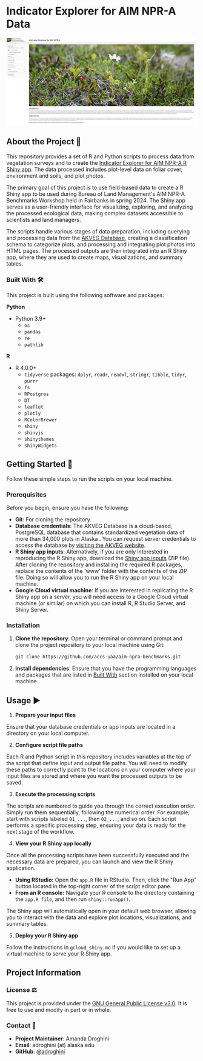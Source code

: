 # Indicator Explorer for AIM NPR-A Data

![Screenshot from the Indicator Explorer app](assets/app_screenshot_resize.png)
 
## About the Project 🌿
This repository provides a set of R and Python scripts to process data from vegetation surveys and to create the 
[Indicator Explorer for AIM NPR-A R Shiny app](https://apps.akconservationscience.org/aim-npra). The data processed includes plot-level data on foliar cover, environment and soils,
and plot photos. 

The primary goal of this project is to use field-based data to create a R Shiny app to be used during Bureau of Land 
Management's AIM NPR-A Benchmarks Workshop held in Fairbanks in spring 2024. The Shiny app serves as a user-friendly 
interface for visualizing, exploring, and analyzing the processed ecological data, making complex datasets accessible to scientists and land managers.

The scripts handle various stages of data preparation, including querying and processing data from the [AKVEG 
Database](https://akveg.uaa.alaska.edu/), creating a classification schema to categorize plots, and processing and integrating plot photos into 
HTML pages. The processed outputs are then integrated into an R Shiny app, where they are used to create maps, 
visualizations, and summary tables.

### Built With 🛠️
This project is built using the following software and packages:

**Python**

* Python 3.9+
  * `os`
  * `pandas`
  * `re`
  * `pathlib`

**R**

* R 4.0.0+ 
  * `tidyverse` packages: `dplyr`, `readr`, `readxl`, `stringr`, `tibble`, `tidyr`, `purrr`
  * `fs`
  * `RPostgres`
  * `DT`
  * `leaflet`
  * `plotly`
  * `RColorBrewer`
  * `shiny`
  * `shinyjs`
  * `shinythemes`
  * `shinyWidgets`

## Getting Started 🚀
Follow these simple steps to run the scripts on your local machine.

### Prerequisites
Before you begin, ensure you have the following:
* **Git**: For cloning the repository.
* **Database credentials**: The AKVEG Database is a 
cloud-based, 
PostgreSQL database that contains standardized vegetation data of more than 34,000 plots in Alaska .
You can request server credentials to access 
the database by [visiting the AKVEG website](https://akveg.uaa.alaska.edu/).
* **R Shiny app inputs**: Alternatively, if you are only interested in reproducing the R Shiny app, download 
  the [Shiny app inputs](https://storage.googleapis.com/accs-public-data/github_aim_npra_data.zip) (ZIP file). After 
  cloning the repository and installing the required R packages, replace the contents of the 'www' folder with the 
  contents of the ZIP file. Doing so will allow you to run the R Shiny app on your local machine.
* **Google Cloud virtual machine**: If you are interested in replicating the R Shiny app on a server, you will need 
  access to a Google Cloud virtual machine (or similar) on which you can install R, R Studio Server, and Shiny Server. 

### Installation

1.  **Clone the repository**:
    Open your terminal or command prompt and clone the project repository to your local machine using Git:
    ```bash
    git clone https://github.com/accs-uaa/aim-npra-benchmarks.git
    ```
    
2.  **Install dependencies**:
    Ensure that you have the programming languages and packages that are listed in [Built With](#built-with-) 
    section installed on your local machine.

## Usage ▶️

1. **Prepare your input files**

Ensure that your database credentials or app inputs are located in a directory on your local computer.

2. **Configure script file paths**

Each R and Python script in this repository includes variables at the top of the script that define input and output 
file paths. You will need to modify these paths to correctly point to the locations on your computer where your 
input files are stored and where you want the processed outputs to be saved.

3. **Execute the processing scripts**

The scripts are numbered to guide you through the correct execution order. Simply run them sequentially, following the numerical order. For example, start with scripts labeled `01_...`, then `02_...`, and so on. Each script performs a specific processing step, ensuring your data is ready for the next stage of the workflow.

4. **View your R Shiny app locally**

Once all the processing scripts have been successfully executed and the necessary data are prepared, you can launch 
and view the R Shiny application. 

* **Using RStudio:** Open the `app.R` file in RStudio. Then, click the "Run App" button located in the top-right corner of the script editor pane. 
* **From an R console:** Navigate your R console to the directory containing the `app.R file`, and then run `shiny::runApp()`.

The Shiny app will automatically open in your default web browser, allowing you to interact with the data and 
explore plot locations, visualizations, and summary tables.

5. **Deploy your R Shiny app**

Follow the instructions in `gcloud_shiny.md` if you would like to set up a virtual machine to serve your R Shiny app.

## Project Information

### License ⚖️
This project is provided under the [GNU General Public License v3.0](https://www.gnu.org/licenses/gpl-3.0.html). It is free to use and modify in part or in whole.

### Contact 📧
* **Project Maintainer**: Amanda Droghini 
* **Email**: adroghini (at) alaska.edu
* **GitHub**: [@adroghini](https://github.com/adroghini)